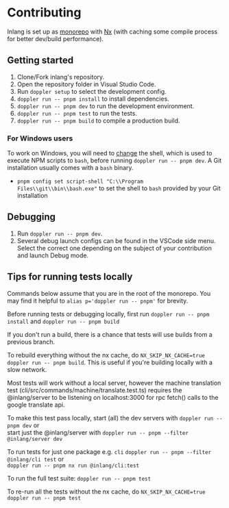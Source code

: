 # Contributing

Inlang is set up as [monorepo](https://monorepo.tools/) with [Nx](https://nx.dev/) (with caching some compile process for better dev/build performance).

## Getting started

1. Clone/Fork inlang's repository.
2. Open the repository folder in Visual Studio Code.
3. Run `doppler setup` to select the development config.
4. `doppler run -- pnpm install` to install dependencies.
5. `doppler run -- pnpm dev` to run the development environment.
6. `doppler run -- pnpm test` to run the tests.
7. `doppler run -- pnpm build` to compile a production build.

### For Windows users

To work on Windows, you will need to [change](https://pnpm.io/cli/run#script-shell) the shell, which is used to execute NPM scripts to `bash`, before running `doppler run -- pnpm dev`. A Git installation usually comes with a `bash` binary.

- `pnpm config set script-shell "C:\\Program Files\\git\\bin\\bash.exe"` to set the shell to `bash` provided by your Git installation

## Debugging

1. Run `doppler run -- pnpm dev`.
2. Several debug launch configs can be found in the VSCode side menu. Select the correct one depending on the subject of your contribution and launch Debug mode.

## Tips for running tests locally

Commands below assume that you are in the root of the monorepo.
You may find it helpful to `alias p='doppler run -- pnpm'` for brevity.

Before running tests or debugging locally, first run `doppler run -- pnpm install` and `doppler run -- pnpm build`

If you don't run a build, there is a chance that tests will use builds from a previous branch.

To rebuild everything without the nx cache, do `NX_SKIP_NX_CACHE=true doppler run -- pnpm build`. This is useful if you're building locally with a slow network.

Most tests will work without a local server, however the machine translation test (cli/src/commands/machine/translate.test.ts) requires the @inlang/server to be listening on localhost:3000 for rpc fetch() calls to the google translate api.

To make this test pass locally, start (all) the dev servers with `doppler run -- pnpm dev`
or  
start just the @inlang/server with `doppler run -- pnpm --filter @inlang/server dev`

To run tests for just one package e.g. `cli`
`doppler run -- pnpm --filter @inlang/cli test`
or  
`doppler run -- pnpm nx run @inlang/cli:test`

To run the full test suite: `doppler run -- pnpm test`

To re-run all the tests without the nx cache, do `NX_SKIP_NX_CACHE=true doppler run -- pnpm test`